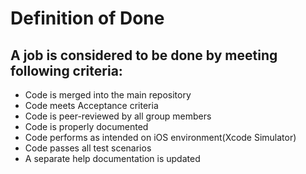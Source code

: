 # Definition of Done

## A job is considered to be done by meeting following criteria:
- Code is merged into the main repository
- Code meets Acceptance criteria
- Code is peer-reviewed by all group members
- Code is properly documented
- Code performs as intended on iOS environment(Xcode Simulator)
- Code passes all test scenarios
- A separate help documentation is updated

